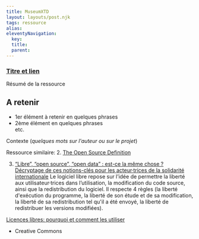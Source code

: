 ```yaml
---
title: MuseumXTD
layout: layouts/post.njk
tags: ressource
alias: 
eleventyNavigation:
  key: 
  title:
  parent: 
---
```

### [Titre et lien](url)

Résumé de la ressource

## A retenir
- 1er élément à retenir en quelques phrases
- 2ème élément en quelques phrases  
etc. 
  
Contexte (*quelques mots sur l'auteur ou sur le projet*)


Ressource similaire: 
2. [The Open Source Definition](https://opensource.org/docs/osd)

3. [“Libre”, “open source”, “open data” : est-ce la même chose ? Décryptage de ces notions-clés pour les acteur·trices de la solidarité internationale](https://www.im-portal.org/blogs/libre-open-source-open-data-decryptage-notions-cles-pour-les-acteurs-solidarite-internationale)
   Le logiciel libre repose sur l’idée de permettre la liberté aux utilisateur·trices dans l’utilisation, la modification du code source, ainsi que la redistribution du logiciel. Il respecte 4 règles (la liberté d'exécution du programme, la liberté de son étude et de sa modification, la liberté de sa redistribution tel qu'il a été envoyé, la liberté de redistribuer les versions modifiées). 
   
[Licences libres: pourquoi et comment les utiliser](https://videos.yeswiki.net/w/4czo3hiwJaDYM5aLkQAweu)

+ Creative Commons